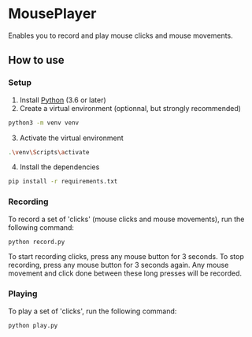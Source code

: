 # MousePlayer
Enables you to record and play mouse clicks and mouse movements.
## How to use
### Setup
1. Install [Python](https://www.python.org/downloads/) (3.6 or later)
2. Create a virtual environment (optionnal, but strongly recommended)
```bash
python3 -m venv venv
```
3. Activate the virtual environment
```bash
.\venv\Scripts\activate
```
4. Install the dependencies
```bash
pip install -r requirements.txt
```
### Recording 
To record a set of 'clicks' (mouse clicks and mouse movements), run the following command:
```bash
python record.py
```
To start recording clicks, press any mouse button for 3 seconds. 
To stop recording, press any mouse button for 3 seconds again.
Any mouse movement and click done between these long presses will be recorded.

### Playing
To play a set of 'clicks', run the following command:
```bash
python play.py
```

